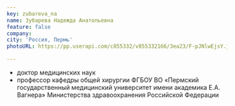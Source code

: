 ```yaml
---
key: zubareva_na
name: Зубарева Надежда Анатольевна
feature: false
company: 
city: 'Россия, Пермь'
photoURL: https://pp.userapi.com/c855332/v855332166/3ea23/F-pJNlwEjsY.jpg

---
```


- доктор медицинских наук
- профессор кафедры общей хирургии ФГБОУ ВО «Пермский государственный медицинский университет имени академика Е.А. Вагнера» Министерства здравоохранения Российской Федерации